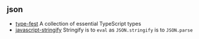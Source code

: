 ## json

- [type-fest](https://github.com/sindresorhus/type-fest) A collection of essential TypeScript types
- [javascript-stringify](https://github.com/blakeembrey/javascript-stringify) Stringify is to `eval` as `JSON.stringify` is to `JSON.parse`